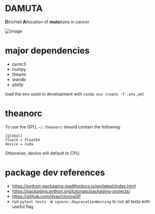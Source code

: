 # DAMUTA
**D**irichlet **A**llocation of **muta**tions in cancer 

![image](https://user-images.githubusercontent.com/23587234/139625122-3af51418-ab8e-40a3-98fa-51e83b805864.png)


# major dependencies 

* pymc3
* numpy
* theano
* wandb
* plotly

load the env used in development with `conda env create -f .env.yml`

# theanorc

To use the GPU, `~/.theanorc` should contain the following:

```
[global]
floatX = float64
device = cuda
```

Otherwise, device will default to CPU. 

# package dev references

* https://python-packaging.readthedocs.io/en/latest/index.html
* https://packaging.python.org/tutorials/packaging-projects/
* https://github.com/dvav/clonosGP
* run `pytest tests -W ignore::DeprecationWarning` to run all tests with useful flag
